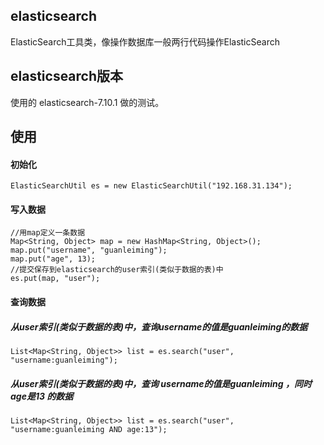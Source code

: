 ## elasticsearch
ElasticSearch工具类，像操作数据库一般两行代码操作ElasticSearch

## elasticsearch版本
使用的 elasticsearch-7.10.1 做的测试。

## 使用
#### 初始化
````
ElasticSearchUtil es = new ElasticSearchUtil("192.168.31.134");
````

#### 写入数据
````
//用map定义一条数据
Map<String, Object> map = new HashMap<String, Object>();
map.put("username", "guanleiming");
map.put("age", 13);
//提交保存到elasticsearch的user索引(类似于数据的表)中
es.put(map, "user");
````

#### 查询数据

##### 从user索引(类似于数据的表)中，查询username的值是guanleiming的数据
````
List<Map<String, Object>> list = es.search("user", "username:guanleiming");
````

##### 从user索引(类似于数据的表)中，查询 username的值是guanleiming ，同时 age是13 的数据
````
List<Map<String, Object>> list = es.search("user", "username:guanleiming AND age:13");
````